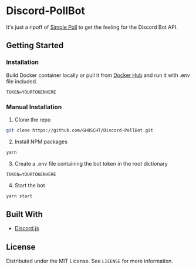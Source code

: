 # Discord-PollBot

It's just a ripoff of [Simple Poll](https://top.gg/bot/simplepoll) to get the feeling for the Discord Bot API.

## Getting Started

### Installation

Build Docker container locally or pull it from [Docker Hub](https://hub.docker.com/r/ghoscht/discord-pollbot) and run it with .env file included.

```
TOKEN=YOURTOKENHERE
```

### Manual Installation

1.  Clone the repo

```sh
git clone https://github.com/GHOSCHT/Discord-PollBot.git
```

2.  Install NPM packages

```sh
yarn
```

3. Create a .env file containing the bot token in the root dictionary

```
TOKEN=YOURTOKENHERE
```

4. Start the bot

```sh
yarn start
```

## Built With

-   [Discord.js](https://discord.js.org/)

## License

Distributed under the MIT License. See `LICENSE` for more information.
